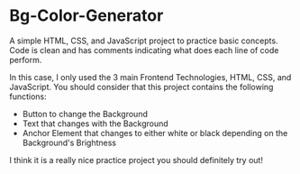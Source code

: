 # Bg-Color-Generator
A simple HTML, CSS, and JavaScript project to practice basic concepts. Code is clean and has comments indicating what does each line of code perform.

In this case, I only used the 3 main Frontend Technologies, HTML, CSS, and JavaScript.
You should consider that this project contains the following functions:
<ul>
  <li>Button to change the Background</li>
  <li>Text that changes with the Background</li>
  <li>Anchor Element that changes to either white or black depending on the Background's Brightness</li>
</ul>
I think it is a really nice practice project you should definitely try out!
